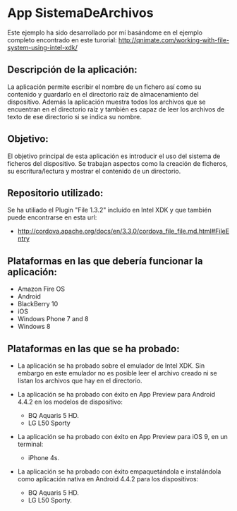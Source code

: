 App SistemaDeArchivos
=====================
Este ejemplo ha sido desarrollado por mí basándome en el ejemplo completo encontrado en este turorial:
http://qnimate.com/working-with-file-system-using-intel-xdk/

Descripción de la aplicación:
-----------------------------
La aplicación permite escribir el nombre de un fichero así como su contenido y guardarlo en el directorio raíz de almacenamiento del dispositivo. Además la aplicación muestra todos los archivos que se encuentran en el directorio raíz y también es capaz de leer los archivos de texto de ese directorio si se indica su nombre.

Objetivo:
---------
El objetivo principal de esta aplicación es introducir el uso del sistema de ficheros del dispositivo. Se trabajan aspectos como la creación de ficheros, su escritura/lectura y mostrar el contenido de un directorio.

Repositorio utilizado:
----------------------
Se ha utiliado el Plugin "File 1.3.2" incluído en Intel XDK y que también puede encontrarse en esta url: 
* http://cordova.apache.org/docs/en/3.3.0/cordova_file_file.md.html#FileEntry

Plataformas en las que debería funcionar la aplicación:
-------------------------------------------------------
 - Amazon Fire OS
 - Android
 - BlackBerry 10
 - iOS
 - Windows Phone 7 and 8
 - Windows 8
 
Plataformas en las que se ha probado:
-------------------------------------
* La aplicación se ha probado sobre el emulador de Intel XDK. Sin embargo en este emulador no es posible leer el archivo creado ni se listan los archivos que hay en el directorio.

* La aplicación se ha probado con éxito en App Preview para Android 4.4.2 en los modelos de dispositivo:
	- BQ Aquaris 5 HD.
	- LG L50 Sporty

* La aplicación se ha probado con éxito en App Preview para iOS 9, en un terminal:
	- iPhone 4s.

* La aplicación se ha probado con éxito empaquetándola e instalándola como aplicación nativa en Android 4.4.2 para los dispositivos:
	- BQ Aquaris 5 HD.
	- LG L50 Sporty.
